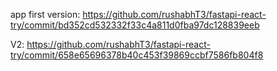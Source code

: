 app first version: 
https://github.com/rushabhT3/fastapi-react-try/commit/bd352cd532332f33c4a811d0fba97dc128839eeb

V2:
https://github.com/rushabhT3/fastapi-react-try/commit/658e65696378b40c453f39869ccbf7586fb804f8